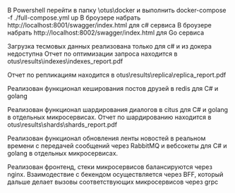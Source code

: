 В Powershell перейти в папку \otus\docker и выполнить docker-compose -f ./full-compose.yml up
В броузере набрать http://localhost:8001/swagger/index.html для c# сервиса
В броузере набрать http://localhost:8002/swagger/index.html для Go сервиса

Загрузка тесмовых данных реализована только для c# и из докера недоступна
Отчет по оптимизации запроса находится в otus\results\indexes\indexes_report.pdf

Отчет по репликациям находится в otus\results\replica\replica_report.pdf

Реализован функционал кеширования постов друзей в redis для C# и golang

Реализован функционал шардирования диалогов в citus для C# и golang в отдельных микросервисах. Отчет по шардированию находится в otus\results\shards\shards_report.pdf

Реализован функционал обновления ленты новостей в реальном времени с передачей сообщений через RabbitMQ и вебсокеты для C# и golang в отдельных микросервисах. 

Реализован фронтенд, стеки микросервисов балансируются через nginx. Взаимодествие с бекендом осуществляется через BFF, который дальше делает вызовы соответствующих микросервисов через grpc